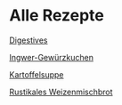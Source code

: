 # Alle Rezepte

[Digestives](Kekse/Digestives.md)

[Ingwer-Gewürzkuchen](Kuchen/Ingwer-Gewürzkuchen.md)

[Kartoffelsuppe](Suppe/Kartoffelsuppe.md)

[Rustikales Weizenmischbrot](Brot/Rustikales_Weizenmischbrot.md)

